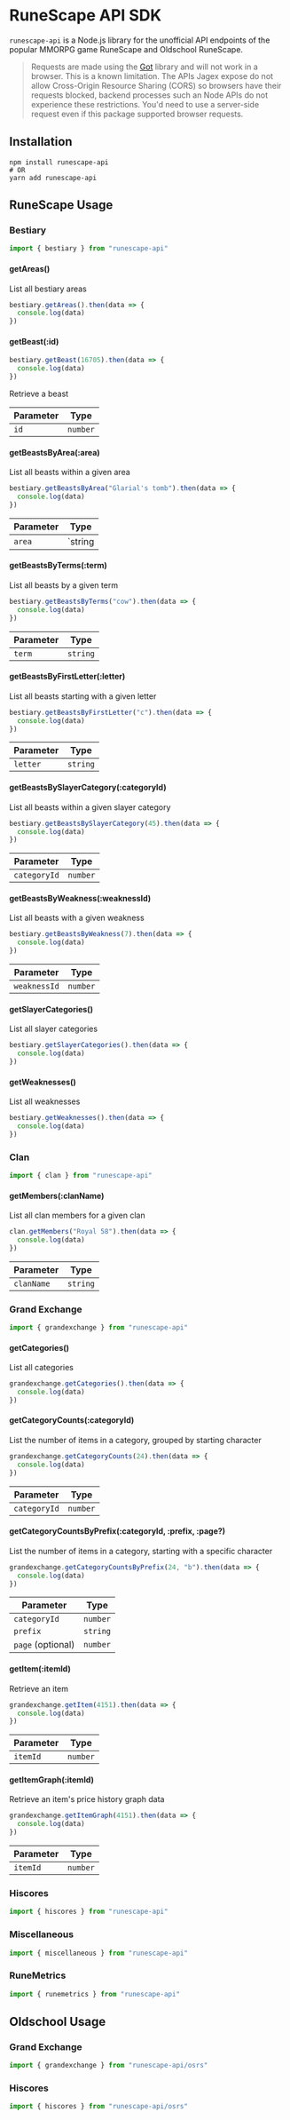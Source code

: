 # RuneScape API SDK

`runescape-api` is a Node.js library for the unofficial API endpoints of the popular MMORPG game RuneScape and Oldschool RuneScape.

> Requests are made using the [Got](https://github.com/sindresorhus/got) library and will not work in a browser. This is a known limitation. The APIs Jagex expose do not allow Cross-Origin Resource Sharing (CORS) so browsers have their requests blocked, backend processes such an Node APIs do not experience these restrictions. You'd need to use a server-side request even if this package supported browser requests.

## Installation

```
npm install runescape-api
# OR
yarn add runescape-api
```

## RuneScape Usage

### Bestiary

```js
import { bestiary } from "runescape-api"
```

#### getAreas()

List all bestiary areas

```js
bestiary.getAreas().then(data => {
  console.log(data)
})
```

#### getBeast(:id)

```js
bestiary.getBeast(16705).then(data => {
  console.log(data)
})
```

Retrieve a beast

| Parameter | Type     |
| --------- | -------- |
| `id`      | `number` |

#### getBeastsByArea(:area)

List all beasts within a given area

```js
bestiary.getBeastsByArea("Glarial's tomb").then(data => {
  console.log(data)
})
```

| Parameter | Type            |
| --------- | --------------- |
| `area`    | `string | Area` |

#### getBeastsByTerms(:term)

List all beasts by a given term

```js
bestiary.getBeastsByTerms("cow").then(data => {
  console.log(data)
})
```

| Parameter | Type     |
| --------- | -------- |
| `term`    | `string` |

#### getBeastsByFirstLetter(:letter)

List all beasts starting with a given letter

```js
bestiary.getBeastsByFirstLetter("c").then(data => {
  console.log(data)
})
```

| Parameter | Type     |
| --------- | -------- |
| `letter`  | `string` |

#### getBeastsBySlayerCategory(:categoryId)

List all beasts within a given slayer category

```js
bestiary.getBeastsBySlayerCategory(45).then(data => {
  console.log(data)
})
```

| Parameter    | Type     |
| ------------ | -------- |
| `categoryId` | `number` |

#### getBeastsByWeakness(:weaknessId)

List all beasts with a given weakness

```js
bestiary.getBeastsByWeakness(7).then(data => {
  console.log(data)
})
```

| Parameter    | Type     |
| ------------ | -------- |
| `weaknessId` | `number` |

#### getSlayerCategories()

List all slayer categories

```js
bestiary.getSlayerCategories().then(data => {
  console.log(data)
})
```

#### getWeaknesses()

List all weaknesses

```js
bestiary.getWeaknesses().then(data => {
  console.log(data)
})
```

### Clan

```js
import { clan } from "runescape-api"
```

#### getMembers(:clanName)

List all clan members for a given clan

```js
clan.getMembers("Royal 58").then(data => {
  console.log(data)
})
```

| Parameter  | Type     |
| ---------- | -------- |
| `clanName` | `string` |

### Grand Exchange

```js
import { grandexchange } from "runescape-api"
```

#### getCategories()

List all categories

```js
grandexchange.getCategories().then(data => {
  console.log(data)
})
```

#### getCategoryCounts(:categoryId)

List the number of items in a category, grouped by starting character

```js
grandexchange.getCategoryCounts(24).then(data => {
  console.log(data)
})
```

| Parameter    | Type     |
| ------------ | -------- |
| `categoryId` | `number` |

#### getCategoryCountsByPrefix(:categoryId, :prefix, :page?)

List the number of items in a category, starting with a specific character

```js
grandexchange.getCategoryCountsByPrefix(24, "b").then(data => {
  console.log(data)
})
```

| Parameter         | Type     |
| ----------------- | -------- |
| `categoryId`      | `number` |
| `prefix`          | `string` |
| `page` (optional) | `number` |

#### getItem(:itemId)

Retrieve an item

```js
grandexchange.getItem(4151).then(data => {
  console.log(data)
})
```

| Parameter | Type     |
| --------- | -------- |
| `itemId`  | `number` |

#### getItemGraph(:itemId)

Retrieve an item's price history graph data

```js
grandexchange.getItemGraph(4151).then(data => {
  console.log(data)
})
```

| Parameter | Type     |
| --------- | -------- |
| `itemId`  | `number` |

### Hiscores

```js
import { hiscores } from "runescape-api"
```

### Miscellaneous

```js
import { miscellaneous } from "runescape-api"
```

### RuneMetrics

```js
import { runemetrics } from "runescape-api"
```

## Oldschool Usage

### Grand Exchange

```js
import { grandexchange } from "runescape-api/osrs"
```

### Hiscores

```js
import { hiscores } from "runescape-api/osrs"
```
